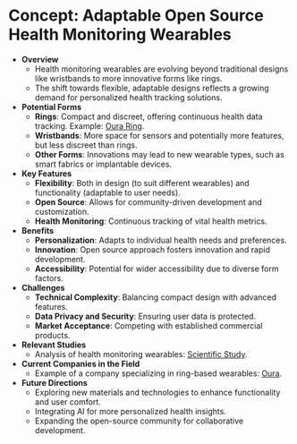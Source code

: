 # Concept: Adaptable Open Source Health Monitoring Wearables

- **Overview**
  - Health monitoring wearables are evolving beyond traditional designs like wristbands to more innovative forms like rings.
  - The shift towards flexible, adaptable designs reflects a growing demand for personalized health tracking solutions.
- **Potential Forms**
  - **Rings**: Compact and discreet, offering continuous health data tracking. Example: [Oura Ring](https://ouraring.com).
  - **Wristbands**: More space for sensors and potentially more features, but less discreet than rings.
  - **Other Forms**: Innovations may lead to new wearable types, such as smart fabrics or implantable devices.
- **Key Features**
  - **Flexibility**: Both in design (to suit different wearables) and functionality (adaptable to user needs).
  - **Open Source**: Allows for community-driven development and customization.
  - **Health Monitoring**: Continuous tracking of vital health metrics.
- **Benefits**
  - **Personalization**: Adapts to individual health needs and preferences.
  - **Innovation**: Open source approach fosters innovation and rapid development.
  - **Accessibility**: Potential for wider accessibility due to diverse form factors.
- **Challenges**
  - **Technical Complexity**: Balancing compact design with advanced features.
  - **Data Privacy and Security**: Ensuring user data is protected.
  - **Market Acceptance**: Competing with established commercial products.
- **Relevant Studies**
  - Analysis of health monitoring wearables: [Scientific Study](https://doi.org/10.1038/s41598-020-70305-6).
- **Current Companies in the Field**
  - Example of a company specializing in ring-based wearables: [Oura](https://ouraring.com).
- **Future Directions**
  - Exploring new materials and technologies to enhance functionality and user comfort.
  - Integrating AI for more personalized health insights.
  - Expanding the open-source community for collaborative development.
